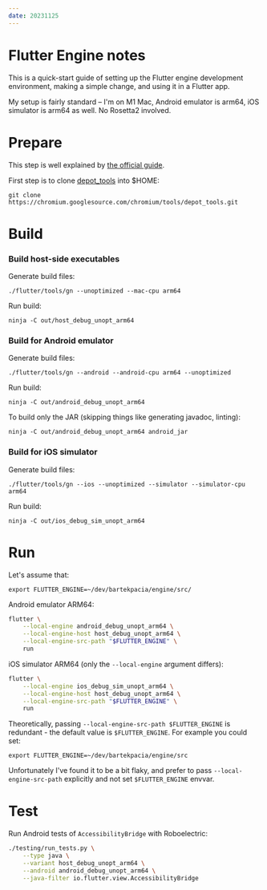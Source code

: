 ```yaml
---
date: 20231125
---
```


# Flutter Engine notes

This is a quick-start guide of setting up the Flutter engine development
environment, making a simple change, and using it in a Flutter app.

My setup is fairly standard – I'm on M1 Mac, Android emulator is arm64, iOS
simulator is arm64 as well. No Rosetta2 involved.

# Prepare

This step is well explained by [the official guide].

First step is to clone [depot_tools] into $HOME:

```
git clone https://chromium.googlesource.com/chromium/tools/depot_tools.git
```

# Build

### Build host-side executables

Generate build files:

`./flutter/tools/gn --unoptimized --mac-cpu arm64`

Run build:

`ninja -C out/host_debug_unopt_arm64`

### Build for Android emulator

Generate build files:

`./flutter/tools/gn --android --android-cpu arm64 --unoptimized`

Run build:

`ninja -C out/android_debug_unopt_arm64`

To build only the JAR (skipping things like generating javadoc, linting):

`ninja -C out/android_debug_unopt_arm64 android_jar`

### Build for iOS simulator

Generate build files:

`./flutter/tools/gn --ios --unoptimized --simulator --simulator-cpu arm64`

Run build:

`ninja -C out/ios_debug_sim_unopt_arm64`

# Run

Let's assume that:

```
export FLUTTER_ENGINE=~/dev/bartekpacia/engine/src/
```

Android emulator ARM64:

```bash
flutter \
	--local-engine android_debug_unopt_arm64 \
	--local-engine-host host_debug_unopt_arm64 \
	--local-engine-src-path "$FLUTTER_ENGINE" \
	run
```

iOS simulator ARM64 (only the `--local-engine` argument differs):

```bash
flutter \
	--local-engine ios_debug_sim_unopt_arm64 \
	--local-engine-host host_debug_unopt_arm64 \
	--local-engine-src-path "$FLUTTER_ENGINE" \
	run
```

Theoretically, passing `--local-engine-src-path $FLUTTER_ENGINE` is redundant -
the default value is `$FLUTTER_ENGINE`. For example you could set:

`export FLUTTER_ENGINE=~/dev/bartekpacia/engine/src`

Unfortunately I've found it to be a bit flaky, and prefer to pass
`--local-engine-src-path` explicitly and not set `$FLUTTER_ENGINE` envvar.

# Test

Run Android tests of `AccessibilityBridge` with Roboelectric:

```bash
./testing/run_tests.py \
	--type java \
	--variant host_debug_unopt_arm64 \
	--android android_debug_unopt_arm64 \
	--java-filter io.flutter.view.AccessibilityBridge
```

[the official guide]:
  https://github.com/flutter/flutter/wiki/Setting-up-the-Engine-development-environment#getting-the-source
[depot_tools]: https://chromium.googlesource.com/chromium/tools/depot_tools
